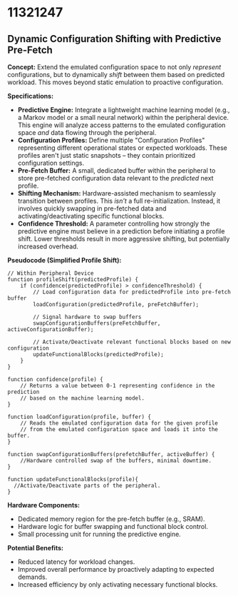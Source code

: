 # 11321247

## Dynamic Configuration Shifting with Predictive Pre-Fetch

**Concept:** Extend the emulated configuration space to not only *represent* configurations, but to dynamically *shift* between them based on predicted workload. This moves beyond static emulation to proactive configuration.

**Specifications:**

*   **Predictive Engine:** Integrate a lightweight machine learning model (e.g., a Markov model or a small neural network) within the peripheral device. This engine will analyze access patterns to the emulated configuration space *and* data flowing through the peripheral.
*   **Configuration Profiles:** Define multiple "Configuration Profiles" representing different operational states or expected workloads. These profiles aren't just static snapshots – they contain prioritized configuration settings.
*   **Pre-Fetch Buffer:** A small, dedicated buffer within the peripheral to store pre-fetched configuration data relevant to the *predicted* next profile.
*   **Shifting Mechanism:** Hardware-assisted mechanism to seamlessly transition between profiles. This *isn’t* a full re-initialization. Instead, it involves quickly swapping in pre-fetched data and activating/deactivating specific functional blocks.
*   **Confidence Threshold:**  A parameter controlling how strongly the predictive engine must believe in a prediction before initiating a profile shift. Lower thresholds result in more aggressive shifting, but potentially increased overhead.

**Pseudocode (Simplified Profile Shift):**

```
// Within Peripheral Device
function profileShift(predictedProfile) {
    if (confidence(predictedProfile) > confidenceThreshold) {
        // Load configuration data for predictedProfile into pre-fetch buffer
        loadConfiguration(predictedProfile, preFetchBuffer);

        // Signal hardware to swap buffers
        swapConfigurationBuffers(preFetchBuffer, activeConfigurationBuffer);

        // Activate/Deactivate relevant functional blocks based on new configuration
        updateFunctionalBlocks(predictedProfile);
    }
}

function confidence(profile) {
    // Returns a value between 0-1 representing confidence in the prediction
    // based on the machine learning model.
}

function loadConfiguration(profile, buffer) {
    // Reads the emulated configuration data for the given profile 
    // from the emulated configuration space and loads it into the buffer.
}

function swapConfigurationBuffers(prefetchBuffer, activeBuffer) {
    //Hardware controlled swap of the buffers, minimal downtime.
}

function updateFunctionalBlocks(profile){
  //Activate/Deactivate parts of the peripheral.
}
```

**Hardware Components:**

*   Dedicated memory region for the pre-fetch buffer (e.g., SRAM).
*   Hardware logic for buffer swapping and functional block control.
*   Small processing unit for running the predictive engine.

**Potential Benefits:**

*   Reduced latency for workload changes.
*   Improved overall performance by proactively adapting to expected demands.
*   Increased efficiency by only activating necessary functional blocks.